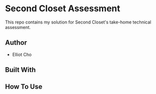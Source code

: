 # Second Closet Assessment

This repo contains my solution for Second Closet's take-home technical assessment.

## Author

* Elliot Cho

## Built With

## How To Use
